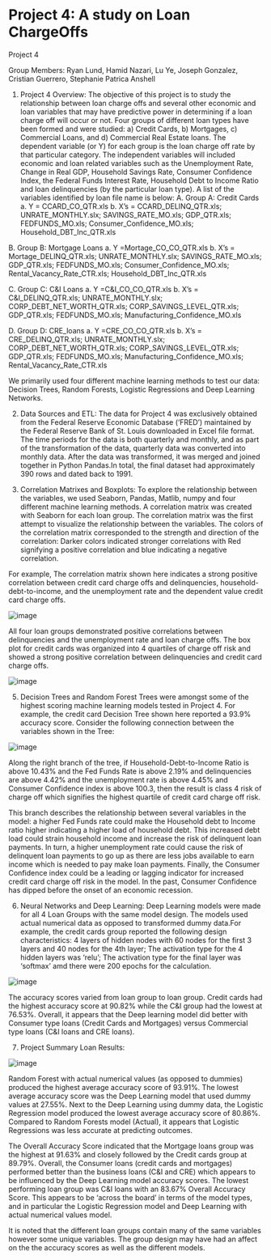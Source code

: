 # Project 4: A study on Loan ChargeOffs
Project 4 

Group Members: Ryan Lund, Hamid Nazari, Lu Ye, Joseph Gonzalez, Cristian Guerrero, Stephanie Patrica Anshell

1) Project 4 Overview: 
The objective of this project is to study the relationship between loan charge offs and several other economic and loan variables that may have predictive power in determining if a loan charge off will occur or not. Four groups of different loan types have been formed and were studied: a) Credit Cards, b) Mortgages, c) Commercial Loans, and d) Commercial Real Estate loans. The dependent variable (or Y) for each group is the loan charge off rate by that particular category. The independent variables will included economic and loan related variables such as the Unemployment Rate, Change in Real GDP, Household Savings Rate, Consumer Confidence Index, the Federal Funds Interest Rate, Household Debt to Income Ratio and loan delinquencies (by the particular loan type). A list of the variables identified by loan file name is below:
A.	Group A: Credit Cards 
a.	Y = CCARD_CO_QTR.xls
b.	X’s = CCARD_DELINQ_QTR.xls; UNRATE_MONTHLY.slx; SAVINGS_RATE_MO.xls; GDP_QTR.xls; FEDFUNDS_MO.xls; Consumer_Confidence_MO.xls; Household_DBT_Inc_QTR.xls

B.	Group B: Mortgage Loans 
a.	Y =Mortage_CO_CO_QTR.xls
b.	X’s = Mortage_DELINQ_QTR.xls; UNRATE_MONTHLY.slx; SAVINGS_RATE_MO.xls; GDP_QTR.xls; FEDFUNDS_MO.xls; Consumer_Confidence_MO.xls;    Rental_Vacancy_Rate_CTR.xls; Household_DBT_Inc_QTR.xls

C.	Group C: C&I Loans 
a.	Y =C&I_CO_CO_QTR.xls
b.	X’s = C&I_DELINQ_QTR.xls; UNRATE_MONTHLY.slx; CORP_DEBT_NET_WORTH_QTR.xls; CORP_SAVINGS_LEVEL_QTR.xls; GDP_QTR.xls; FEDFUNDS_MO.xls; Manufacturing_Confidence_MO.xls

D.	Group D: CRE_loans
a.	Y =CRE_CO_CO_QTR.xls
b.	X’s = CRE_DELINQ_QTR.xls; UNRATE_MONTHLY.slx; CORP_DEBT_NET_WORTH_QTR.xls; CORP_SAVINGS_LEVEL_QTR.xls; GDP_QTR.xls; FEDFUNDS_MO.xls; Manufacturing_Confidence_MO.xls; Rental_Vacancy_Rate_CTR.xls

We primarily used four different machine learning methods to test our data: Decision Trees, Random Forests, Logistic Regressions and Deep Learning Networks.

2) Data Sources and ETL: The data for Project 4 was exclusively obtained from the Federal Reserve Economic Database (‘FRED’) maintained by the Federal Reserve Bank of St. Louis downloaded in Excel file format. The time periods for the data is both quarterly and monthly, and as part of the transformation of the data, quarterly data was converted into monthly data. After the data was transformed, it was merged and joined together in Python Pandas.In total, the final dataset had approximately 390 rows and dated back to 1991.

4) Correlation Matrixes and Boxplots: To explore the relationship between the variables, we used Seaborn, Pandas, Matlib, numpy and four different machine learning methods. A correlation matrix was created with Seaborn for each loan group. The correlation matrix was the first attempt to visualize the relationship between the variables. The colors of the correlation matrix corresponded to the strength and direction of the correlation: Darker colors indicated stronger correlations with Red signifying a positive correlation and blue indicating a negative correlation.

For example, The correlation matrix shown here indicates a strong positive correlation between credit card charge offs and delinquencies, household-debt-to-income, and the unemployment rate and the dependent value credit card charge offs. 

![image](https://github.com/RyakDL/Project-Loan-Charge-Offs/assets/132794157/e40026b1-d187-4bb8-8c41-5f6e8d120357)

All four loan groups demonstrated positive correlations between delinquencies and the unemployment rate and loan charge offs. The box plot for credit cards was organized into 4 quartiles of charge off risk and showed a strong positive correlation between delinquencies and credit card charge offs. 

![image](https://github.com/RyakDL/Project-Loan-Charge-Offs/assets/132794157/f004e2aa-7f6e-45c0-bfa9-ff6b3c22c1b0)

5) Decision Trees and Random Forest Trees were amongst some of the highest scoring machine learning models tested in Project 4. For example, the credit card Decision Tree shown here reported a 93.9% accuracy score. Consider the following connection between the variables shown in the Tree:

![image](https://github.com/RyakDL/Project-Loan-Charge-Offs/assets/132794157/12b3d01e-591b-4b73-9015-7ece0f9515eb)

Along the right branch of the tree, if Household-Debt-to-Income Ratio is above 10.43% and the Fed Funds Rate is above 2.19% and delinquencies are above 4.42% and the unemployment rate is above 4.45% and Consumer Confidence index is above 100.3, then the result is class 4 risk of charge off which signifies the highest quartile of credit card charge off risk. 

This branch describes the relationship between several variables in the model: a higher Fed Funds rate could make the Household debt to Income ratio higher indicating a higher load of household debt. This increased debt load could strain household income and increase the risk of delinquent loan payments. In turn, a higher unemployment rate could cause the risk of delinquent loan payments to go up as there are less jobs available to earn income which is needed to pay make loan payments. Finally, the Consumer Confidence index could be a leading or lagging indicator for increased credit card charge off risk in the model. In the past, Consumer Confidence has dipped before the onset of an economic recession. 

6) Neural Networks and Deep Learning: Deep Learning models were made for all 4 Loan Groups with the same model design. The models used actual numerical data as opposed to transformed dummy data.For example, the credit cards group reported the following design characteristics: 4 layers of hidden nodes with 60 nodes for the first 3 layers and 40 nodes for the 4th layer; The activation type for the 4 hidden layers was ‘relu’; The activation type for the final layer was ‘softmax’ amd there were 200 epochs for the calculation.

![image](https://github.com/RyakDL/Project-Loan-Charge-Offs/assets/132794157/4fffc41e-8b54-4d4e-8c9d-97b13c259a52)

The accuracy scores varied from loan group to loan group. Credit cards had the highest accuracy score at 90.82% while the C&I group had the lowest at 76.53%. Overall, it appears that the Deep learning model did better with Consumer type loans (Credit Cards and Mortgages) versus Commercial type loans (C&I loans and CRE loans). 

7) Project Summary Loan Results:

![image](https://github.com/RyakDL/Project-Loan-Charge-Offs/assets/132794157/5dab19a8-5579-4dd1-82c9-3091aeab9b26)

Random Forest with actual numerical values (as opposed to dummies) produced the highest average accuracy score of 93.91%. The lowest average accuracy score was the Deep Learning model that used dummy values at 27.55%. Next to the Deep Learning using dummy data, the Logistic Regression model produced the lowest average accuracy score of 80.86%. Compared to Random Forests model (Actual), it appears that Logistic Regressions was less accurate at predicting outcomes. 

The Overall Accuracy Score indicated that the Mortgage loans group was the highest at 91.63% and closely followed by the Credit cards group at 89.79%. Overall, the Consumer loans (credit cards and mortgages) performed better than the business loans (C&I and CRE) which appears to be influenced by the Deep Learning model accuracy scores. 
The lowest performing loan group was C&I loans with an 83.67% Overall Accuracy Score. This appears to be ‘across the board’ in terms of the model types, and in particular the Logistic Regression model and Deep Learning with actual numerical values model. 

It is noted that the different loan groups contain many of the same variables however some unique variables. The group design may have had an affect on the the accuracy scores as well as the different models.




